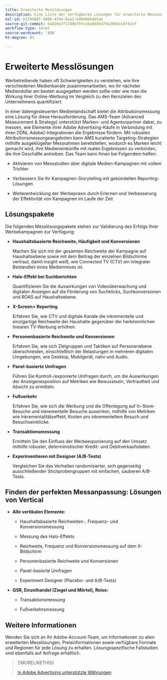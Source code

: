 ```yaml
---
title: Erweiterte Messlösungen
description: Eine Liste der verfügbaren Lösungen für erweiterte Messungen anzeigen.
exl-id: b179488f-d008-4744-8aa2-640d0b6db5ae
source-git-commit: da020e3f1740b79fceba8d45d75e2965ec6f41ef
workflow-type: tm+mt
source-wordcount: '456'
ht-degree: 0%

---
```


# Erweiterte Messlösungen

Werbetreibende haben oft Schwierigkeiten zu verstehen, wie ihre verschiedenen Medienkanäle zusammenarbeiten, wo ihr nächster Mediendollar am besten ausgegeben werden sollte oder wie man die Wirkung ihrer Online-Werbung im Vergleich zu den Kernzielen des Unternehmens quantifiziert.

In einer datengesteuerten Medienlandschaft bietet die Attributionsmessung eine Lösung für diese Herausforderung. Das AMS-Team (Advanced Measurement &amp; Strategy) unterstützt Marken- und Agenturpartner dabei, zu messen, wie Elemente ihrer Adobe Advertising-Käufe in Verbindung mit ihren [!DNL Adobe]-Integrationen die Ergebnisse fördern. Mit robusten Attributionsmessungsangeboten kann AMS kuratierte Targeting-Strategien mithilfe ausgeklügelter Messrahmen bereitstellen, wodurch es Marken leicht gemacht wird, ihre Medieneinkünfte mit realen Ergebnissen zu verbinden, die ihre Geschäfte antreiben. Das Team kann Ihnen bei Folgendem helfen:

* Aktivieren von Messstudien über digitale Medien-Kampagnen mit vollem Trichter

* Verbessern Sie Ihr Kampagnen-Storytelling mit gebündelten Reporting-Lösungen

* Weiterentwicklung der Werbepraxis durch Erlernen und Verbesserung der Effektivität von Kampagnen im Laufe der Zeit

## Lösungspakete

Die folgenden Messlösungspakete stehen zur Validierung des Erfolgs Ihrer Werbekampagnen zur Verfügung:

* **Haushaltsbasierte Reichweite, Häufigkeit und Konversionen**

  Machen Sie sich mit der gesamten Reichweite der Kampagne auf Haushaltsebene sowie mit dem Beitrag der einzelnen Bildschirme vertraut, damit insight weiß, wie Connected TV (CTV) ein integraler Bestandteil eines Medienmixes ist.

* **Halo-Effekt bei Suchberichten**

  Quantifizieren Sie die Auswirkungen von Videoüberwachung und digitalen Anzeigen auf die Förderung von Suchklicks, Suchkonversionen und ROAS auf Haushaltsebene.

* **X-Screen+ Reporting**

  Erfahren Sie, wie CTV und digitale Kanäle die inkrementelle und einzigartige Reichweite der Haushalte gegenüber der herkömmlichen linearen TV-Werbung erhöhen.

* **Personenbasierte Reichweite und Konversionen**

  Erfahren Sie, wie sich Zielgruppen und Taktiken auf Personenebene überschneiden, einschließlich der Belastungen in mehreren digitalen Umgebungen, wie Desktop, Mobilgerät, nativ und Audio.

* **Panel-basierte Umfragen**

  Führen Sie Kontroll-/exponierte Umfragen durch, um die Auswirkungen der Anzeigenexposition auf Metriken wie Bewusstsein, Vertrautheit und Absicht zu ermitteln.

* **Fußverkehr**

  Erfahren Sie, wie sich die Werbung und die Offenlegung auf In-Store-Besuche und inkrementelle Besuche auswirken, mithilfe von Metriken wie Inkrementalitätseffekt, Kosten pro inkrementellem Besuch und Besuchseinblicke.

* **Transaktionsmessung**

  Ermitteln Sie den Einfluss der Werbeexponierung auf den Umsatz mithilfe robuster, deterministischer Kredit- und Debitverkaufsdaten.

* **Experimentieren mit Designer (A/B-Tests)**

  Vergleichen Sie das Verhalten randomisierter, sich gegenseitig ausschließender Stichprobengruppen mit einfachen, sauberen A/B-Tests.

## Finden der perfekten Messanpassung: Lösungen von Vertical

* **Alle vertikalen Elemente:**

   * Haushaltsbasierte Reichweiten-, Frequenz- und Konversionsmessung

   * Messung des Halo-Effekts

   * Reichweite, Frequenz und Konversionsmessung auf dem X-Bildschirm

   * Personenbasierte Reichweite und Konversionen

   * Panel-basierte Umfragen

   * Experiment Designer (Placebo- und A/B-Tests)

* **QSR, Einzelhandel (Ziegel und Mörtel), Reise:**

   * Transaktionsmessung

   * Fußverkehrsmessung

## Weitere Informationen

Wenden Sie sich an Ihr Adobe-Account-Team, um Informationen zu allen erweiterten Messlösungen, Preisinformationen sowie verfügbare Formate und Regionen für jede Lösung zu erhalten. Lösungsspezifische Fallstudien sind ebenfalls auf Anfrage erhältlich.

>[!MORELIKETHIS]
>
>[In Adobe Advertising unterstützte Währungen](/help/dsp/currency.md)
